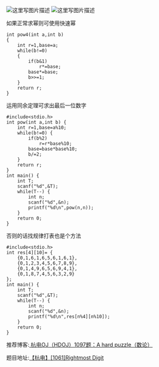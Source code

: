 ![这里写图片描述](http://img.blog.csdn.net/20160725151315745)
![这里写图片描述](http://img.blog.csdn.net/20160725151321057)

如果正常求幂则可使用快速幂
```
int pow4(int a,int b)
{
    int r=1,base=a;
    while(b!=0)
    {
        if(b&1)
            r*=base;
        base*=base;
        b>>=1;
    }
    return r;
}
```
运用同余定理可求出最后一位数字

```
#include<stdio.h>
int pow(int a,int b) {
	int r=1,base=a%10;
	while(b!=0) {
		if(b%2)
			r=r*base%10;
		base=base*base%10;
		b/=2;
	}
	return r;
}
int main() {
	int T;
	scanf("%d",&T);
	while(T--) {
		int n;
		scanf("%d",&n);
		printf("%d\n",pow(n,n));
	}
	return 0;
}
```

否则的话找规律打表也是个方法

```
#include<stdio.h>
int res[4][10]= {
	{0,1,6,1,6,5,6,1,6,1},
	{0,1,2,3,4,5,6,7,8,9},
	{0,1,4,9,6,5,6,9,4,1},
	{0,1,8,7,4,5,6,3,2,9}
};
int main() {
	int T;
	scanf("%d",&T);
	while(T--) {
		int n;
		scanf("%d",&n);
		printf("%d\n",res[n%4][n%10]);
	}
	return 0;
}
```

推荐博客:[ 杭电OJ（HDOJ）1097题：A hard puzzle（数论）](http://blog.csdn.net/u014174811/article/details/40821591)

题目地址:[【杭电】[1061]Rightmost Digit](http://acm.hdu.edu.cn/showproblem.php?pid=1061)